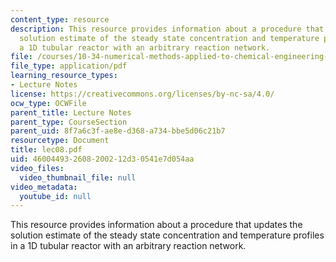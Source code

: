 ```yaml
---
content_type: resource
description: This resource provides information about a procedure that updates the
  solution estimate of the steady state concentration and temperature profiles in
  a 1D tubular reactor with an arbitrary reaction network.
file: /courses/10-34-numerical-methods-applied-to-chemical-engineering-fall-2005/460044932608200212d30541e7d054aa_lec08.pdf
file_type: application/pdf
learning_resource_types:
- Lecture Notes
license: https://creativecommons.org/licenses/by-nc-sa/4.0/
ocw_type: OCWFile
parent_title: Lecture Notes
parent_type: CourseSection
parent_uid: 8f7a6c3f-ae8e-d368-a734-bbe5d06c21b7
resourcetype: Document
title: lec08.pdf
uid: 46004493-2608-2002-12d3-0541e7d054aa
video_files:
  video_thumbnail_file: null
video_metadata:
  youtube_id: null
---
```

This resource provides information about a procedure that updates the solution estimate of the steady state concentration and temperature profiles in a 1D tubular reactor with an arbitrary reaction network.